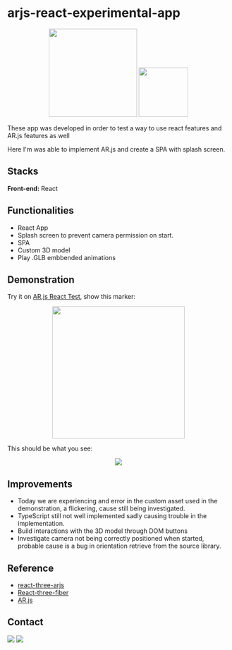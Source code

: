 
# arjs-react-experimental-app

<p align="center" >
 <img src="https://ar-js-org.github.io/AR.js-Docs/logo.png" width=200/>
 <img src="https://www.tshirtgeek.com.br/wp-content/uploads/2021/03/com015.jpg" width=112/>
</p>

These app was developed in order to test a way to use react features and AR.js features as well

Here I'm was able to implement AR.js and create a SPA with splash screen.


## Stacks

**Front-end:** React


## Functionalities

- React App
- Splash screen to prevent camera permission on start.
- SPA
- Custom 3D model
- Play .GLB embbended animations



## Demonstration

Try it on [AR.js React Test](https://arjs-react-test.vercel.app), show this marker:

<p align="center">
 <img src="https://user-images.githubusercontent.com/60658855/173499194-73520eb9-3e30-4163-bb2c-a35eebf1b69e.png" width=300 />
</p>

This should be what you see:

<p align="center">
<img src="https://user-images.githubusercontent.com/60658855/173495185-871a4655-7776-46e8-b98a-428aec25f585.gif" />
</p>

## Improvements

- Today we are experiencing and error in the custom asset used in the demonstration, 
a flickering, cause still being investigated.
- TypeScript still not well implemented sadly causing trouble in the implementation.
- Build interactions with the 3D model through DOM buttons
- Investigate camera not being correctly positioned when started, probable cause is
a bug in orientation retrieve from the source library.
 




## Reference

 - [react-three-arjs](https://github.com/artcom/react-three-arjs/tree/main)
 - [React-three-fiber](https://docs.pmnd.rs/react-three-fiber/getting-started/introduction)
 - [AR.js](https://ar-js-org.github.io/AR.js-Docs/)


## Contact

<p>
<a href="www.fiverr.com/rafelis"><img src="https://img.shields.io/badge/Fiverr-gree"/></a>
<a href="mailto:rafaelheros80@gmail.com"><img src="https://img.shields.io/badge/Gmail-red"/></a>
</p>
